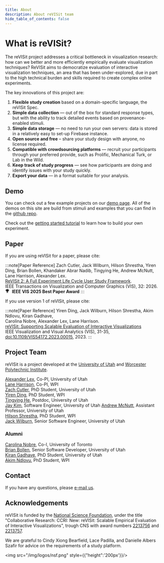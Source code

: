 ```yaml
---
title: About
description: About reVISit team
hide_table_of_contents: false
---
```



# What is reVISit? 

The reVISit project addresses a critical bottleneck in visualization research: how can we better and more efficiently empirically evaluate visualization techniques? ReVISit aims to democratize evaluation of interactive visualization techniques, an area that has been under-explored, due in part to the high technical burden and skills required to create complex online experiments. 

The key innovations of this project are: 

1. **Flexible study creation** based on a domain-specific language, the reVISit Spec.
2. **Simple data collection** — out of the box for standard response types, but with the ability to track detailed events based on provenance-enabled stimuli.
3. **Simple data storage** — no need to run your own servers: data is stored in a relatively easy to set-up Firebase instance. 
4. **Open source and free** – share your study design with anyone, no license required. 
5. **Compatible with crowdsourcing platforms** — recruit your participants through your preferred provide, such as Prolific, Mechanical Turk, or Lab in the Wild. 
6. **Keep track of study progress** — see how participants are doing and identify issues with your study quickly. 
7. **Export your data** — in a format suitable for your analysis. 

## Demo 

You can check out a few example projects on our [demo page](https://revisit.dev/study/). All of the demos on this site are build from stimuli and examples that you can find in the [github repo](https://github.com/revisit-studies/study).

Check out the [getting started tutorial](../docs/introduction/) to learn how to build your own experiment. 

## Paper

If you are using reVISit for a paper, please cite: 

:::note[Paper Reference]
Zach Cutler, Jack Wilburn, Hilson Shrestha, Yiren Ding, Brian Bollen, Khandaker Abrar Nadib, Tingying He, Andrew McNutt, Lane Harrison, Alexander Lex.   
[ReVISit 2: A Full Experiment Life Cycle User Study Framework](https://www.visdesignlab.net/publications/2025_vis_revisit/).   
IEEE Transactions on Visualization and Computer Graphics (VIS), 32: 2026.    
<svg xmlns="http://www.w3.org/2000/svg" height="14" width="14" viewBox="0 0 640 640"><path d="M208.3 64L432.3 64C458.8 64 480.4 85.8 479.4 112.2C479.2 117.5 479 122.8 478.7 128L528.3 128C554.4 128 577.4 149.6 575.4 177.8C567.9 281.5 514.9 338.5 457.4 368.3C441.6 376.5 425.5 382.6 410.2 387.1C390 415.7 369 430.8 352.3 438.9L352.3 512L416.3 512C434 512 448.3 526.3 448.3 544C448.3 561.7 434 576 416.3 576L224.3 576C206.6 576 192.3 561.7 192.3 544C192.3 526.3 206.6 512 224.3 512L288.3 512L288.3 438.9C272.3 431.2 252.4 416.9 233 390.6C214.6 385.8 194.6 378.5 175.1 367.5C121 337.2 72.2 280.1 65.2 177.6C63.3 149.5 86.2 127.9 112.3 127.9L161.9 127.9C161.6 122.7 161.4 117.5 161.2 112.1C160.2 85.6 181.8 63.9 208.3 63.9zM165.5 176L113.1 176C119.3 260.7 158.2 303.1 198.3 325.6C183.9 288.3 172 239.6 165.5 176zM444 320.8C484.5 297 521.1 254.7 527.3 176L475 176C468.8 236.9 457.6 284.2 444 320.8z"/></svg> &nbsp;**IEEE VIS 2025 Best Paper Award**
:::

If you use version 1 of reVISit, please cite: 

:::note[Paper Reference]
Yiren Ding, Jack Wilburn, Hilson Shrestha, Akim Ndlovu, Kiran Gadhave,  
Carolina Nobre, Alexander Lex, Lane Harrison.   
[reVISit: Supporting Scalable Evaluation of Interactive Visualizations](https://visdesignlab.net/publications/2023_shortpaper_revisit/)  
IEEE Visualization and Visual Analytics (VIS), 31-35, [doi:10.1109/VIS54172.2023.00015](https://dx.doi.org/10.1109/VIS54172.2023.00015), 2023.
::: 

## Project Team


reVISit is a project developed at the [University of Utah](https://visdesignlab.net) and [Worcester Polytechnic Institute](http://web.cs.wpi.edu/~ltharrison/). 

[Alexander Lex](https://vdl.sci.utah.edu/team/lex/), Co-PI, University of Utah  
[Lane Harrison](http://web.cs.wpi.edu/~ltharrison/), Co-PI, WPI  
[Zach Cutler](https://zach-cutler.com/), PhD Student, University of Utah  
[Yiren Ding](https://dyr429.github.io/Portfolio/), PhD Student, WPI  
[Tingying He](https://tingying-he.github.io/), Postdoc, University of Utah  
[Jay Kim](https://www.visdesignlab.net/team/jay/), Software Engineer, University of Utah
[Andrew McNutt](https://www.mcnutt.in/), Assistant Professor, University of Utah  
[Hilson Shrestha](https://hilsonshrestha.com.np/), PhD Student, WPI     
[Jack Wilburn](https://jackwilburn.xyz/), Senior Software Engineer, University of Utah  


### Alumni
[Carolina Nobre](http://carolinanobre.com/), Co-I, University of Toronto  
[Brian Bollen](http://briancbollen.com/), Senior Software Developer, University of Utah  
[Kiran Gadhave](https://www.kirangadhave.me/), PhD Student, University of Utah  
[Akim Ndlovu](https://www.proanalytics.co.uk/), PhD Student, WPI  


## Contact

If you have any questions, please [e-mail us](mailto:contact@revisit.dev). 

## Acknowledgements

reVISit is funded by the [National Science Foundation](https://vdl.sci.utah.edu/projects/2022-nsf-revisit/), under the title "Collaborative Research: CCRI: New: reVISit: Scalable Empirical Evaluation of Interactive Visualizations", trough CNS with award numbers [2213756](https://www.nsf.gov/awardsearch/showAward?AWD_ID=2213756) and [2213757](https://www.nsf.gov/awardsearch/showAward?AWD_ID=2213757).

We are grateful to Cindy Xiong Bearfield, Lace Padilla, and Danielle Albers Szafir for advice on the requirements of a study platform. 

<img src="/img/logos/nsf.png" style={{"height":'200px'}}/> 








